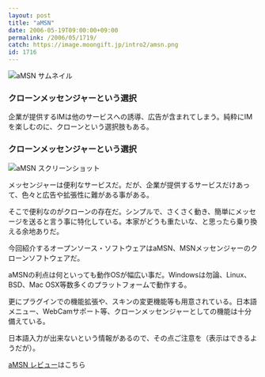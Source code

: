 ```yaml
---
layout: post
title: "aMSN"
date: 2006-05-19T09:00:00+09:00
permalink: /2006/05/1719/
catch: https://image.moongift.jp/intro2/amsn.png
id: 1716
---
```

 ![aMSN サムネイル](https://image.moongift.jp/intro2/amsn.t.png "aMSN サムネイル")
  

### クローンメッセンジャーという選択
  
企業が提供するIMは他のサービスへの誘導、広告が含まれてしまう。純粋にIMを楽しむのに、クローンという選択肢もある。  
<!--more-->  

### クローンメッセンジャーという選択
  

![aMSN スクリーンショット](https://image.moongift.jp/intro2/amsn.png "aMSN スクリーンショット")

  

メッセンジャーは便利なサービスだ。だが、企業が提供するサービスだけあって、色々と広告や拡張性に難がある事がある。

  

そこで便利なのがクローンの存在だ。シンプルで、さくさく動き、簡単にメッセージを送ると言う事に特化している。本家がどうも重たいな、と思ったら乗り換える余地ありだ。

  

今回紹介するオープンソース・ソフトウェアはaMSN、MSNメッセンジャーのクローンソフトウェアだ。

  

aMSNの利点は何といっても動作OSが幅広い事だ。Windowsは勿論、Linux、BSD、Mac OSX等数多くのプラットフォームで動作する。

  

更にプラグインでの機能拡張や、スキンの変更機能等も用意されている。日本語メニュー、WebCamサポート等、クローンメッセンジャーとしての機能は十分備えている。

  

日本語入力が出来ないという情報があるので、その点ご注意を（表示はできるようだが）。

  

[aMSN レビュー](http://oss.moongift.jp/review/i-1722.html)はこちら

